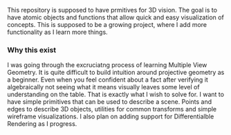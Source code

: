 This repository is supposed to have prmitives for 3D vision. The goal is to have atomic objects and functions that allow quick and easy visualization of concepts. This is supposed to be a growing project, where I add more functionality as I learn more things.

### Why this exist

I was going through the excruciatng process of learning Multiple View Geometry. It is quite difficult to build intuition around projective geometry as a beginner. Even when you feel confident about a fact after verifying it algebraically not seeing what it means visually leaves some level of understanding on the table. That is exactly what I wish to solve for. I want to have simple primitives that can be used to describe a scene. Points and edges to describe 3D objects, utilities for common transforms and simple wireframe visualizations. I also plan on adding support for Differentialble Rendering as I progress.

